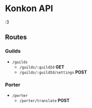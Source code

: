 # Konkon API

:3

## Routes

### Guilds

- `/guilds`
  - `/guilds/:guildId` **GET**
  - `/guilds/:guildId/settings` **POST**

### Porter

- `/porter`
  - `/porter/translate` **POST**
